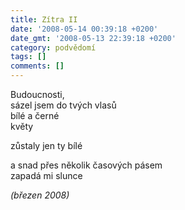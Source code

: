 ```yaml
---
title: Zítra II
date: '2008-05-14 00:39:18 +0200'
date_gmt: '2008-05-13 22:39:18 +0200'
category: podvědomí
tags: []
comments: []
---
```

<p>Budoucnosti,<br />
sázel jsem do tvých vlasů<br />
bílé a černé<br />
květy</p>
<p>zůstaly jen ty bílé</p>
<p>a snad přes několik časových pásem<br />
zapadá mi slunce</p>
<p><em>(březen 2008)</em></p>
